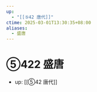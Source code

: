 ```yaml
---
up:
  - "[[⑤42 唐代]]"
ctime: 2025-03-01T13:30:35+08:00
aliases:
  - 盛唐
---
```


# ⑤422 盛唐

- up: [[⑤42 唐代]]
